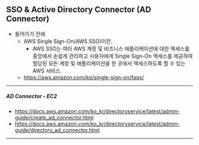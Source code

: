 ## SSO & Active Directory Connector (AD Connector)

* 들어가기 전에
  * AWS Single Sign-On(AWS SSO)이란.
    * AWS SSO는 여러 AWS 계정 및 비즈니스 애플리케이션에 대한 액세스를 중앙에서 손쉽게 관리하고 
    사용자에게 Single Sign-On 액세스를 제공하여 할당된 모든 계정 및 애플리케이션을 한 곳에서 액세스하도록 할 수 있는 AWS 서비스.
  * https://aws.amazon.com/ko/single-sign-on/faqs/
---
##### AD Connector - EC2
* https://docs.aws.amazon.com/ko_kr/directoryservice/latest/admin-guide/create_ad_connector.html
* https://docs.aws.amazon.com/ko_kr/directoryservice/latest/admin-guide/directory_ad_connector.html

---